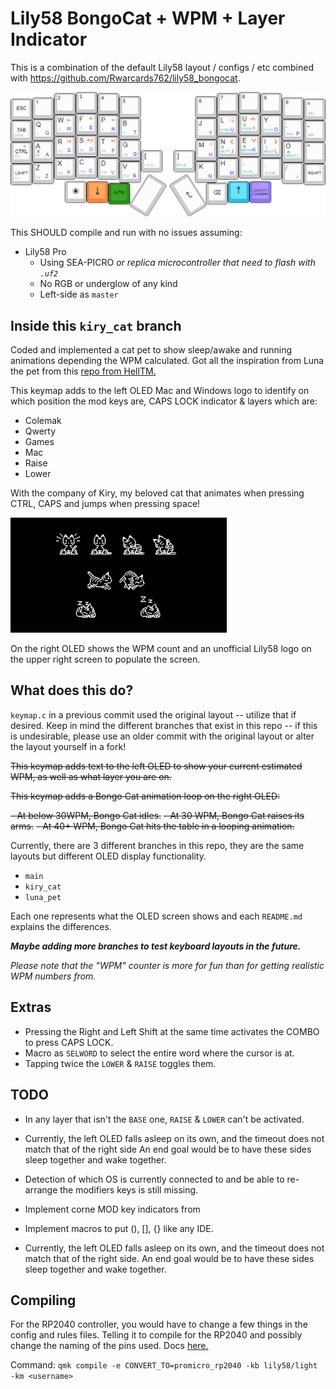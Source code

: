 # Lily58 BongoCat + WPM + Layer Indicator

This is a combination of the default Lily58 layout / configs / etc combined with https://github.com/Rwarcards762/lily58_bongocat.

<img title="Layout" alt="Layout" src="/res/layout.png">

This SHOULD compile and run with no issues assuming:

- Lily58 Pro
  - Using SEA-PICRO _or replica microcontroller that need to flash with `.uf2`_
  - No RGB or underglow of any kind
  - Left-side as `master`

## Inside this `kiry_cat` branch

Coded and implemented a cat pet to show sleep/awake and running animations depending the WPM calculated. Got all the inspiration from Luna the pet from this [repo from HellTM.](https://github.com/HellSingCoder/qmk_firmware/tree/master/keyboards/sofle/keymaps/helltm)

This keymap adds to the left OLED Mac and Windows logo to identify on which position the mod keys are, CAPS LOCK indicator & layers which are:

- Colemak
- Qwerty
- Games
- Mac
- Raise
- Lower

With the company of Kiry, my beloved cat that animates when pressing CTRL, CAPS and jumps when pressing space!

<img title="Animations" alt="Animations" src="/res/animations_kiry.png">

On the right OLED shows the WPM count and an unofficial Lily58 logo on the upper right screen to populate the screen.

## What does this do?

`keymap.c` in a previous commit used the original layout -- utilize that if desired. Keep in mind the different branches that exist in this repo -- if this is undesirable, please use an older commit with the original layout or alter the layout yourself in a fork!



~~This keymap adds text to the left OLED to show your current estimated WPM, as well as what layer you are on.~~

~~This keymap adds a Bongo Cat animation loop on the right OLED:~~

~~- At below 30WPM, Bongo Cat idles.~~
~~- At 30 WPM, Bongo Cat raises its arms.~~
~~- At 40+ WPM, Bongo Cat hits the table in a looping animation.~~

Currently, there are 3 different branches in this repo, they are the same layouts but different OLED display functionality.

- `main`
- `kiry_cat`
- `luna_pet`

Each one represents what the OLED screen shows and each `README.md` explains the differences. 

_**Maybe adding more branches to test keyboard layouts in the future.**_

*Please note that the "WPM" counter is more for fun than for getting realistic WPM numbers from.*

## Extras

- Pressing the Right and Left Shift at the same time activates the COMBO to press CAPS LOCK.
- Macro as `SELWORD` to select the entire word where the cursor is at.
- Tapping twice the `LOWER` & `RAISE` toggles them.

## TODO

- In any layer that isn't the `BASE` one, `RAISE` & `LOWER` can't be activated.
- Currently, the left OLED falls asleep on its own, and the timeout does not match that of the right side An end goal would be to have these sides sleep together and wake together.
- Detection of which OS is currently connected to and be able to re-arrange the modifiers keys is still missing.
- Implement corne MOD key indicators from 
- Implement macros to put (<cursor>), [<cursor>], {<cursor>} like any IDE.

- Currently, the left OLED falls asleep on its own, and the timeout does not match that of the right side. An end goal would be to have these sides sleep together and wake together.

## Compiling

For the RP2040 controller, you would have to change a few things in the config and rules files. Telling it to compile for the RP2040 and possibly change the naming of the pins used. Docs [here.](https://docs.qmk.fm/#/feature_converters?id=converters)

Command: `qmk compile -e CONVERT_TO=promicro_rp2040 -kb lily58/light -km <username>`
